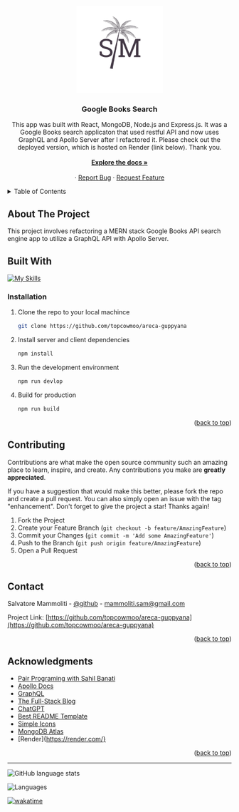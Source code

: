 <a name="readme-top"></a>

<br />
<div align="center">
  <a href="https://github.com/topcowmoo/areca-guppyana">
<img src="client/public/logo.png" width="195" height="195" alt="Logo">
  </a>

<h3 align="center">Google Books Search</h3>

  <p align="center">
  This app was built with React, MongoDB, Node.js and Express.js. It was a Google Books search applicaton that used restful API and now uses GraphQL and Apollo Server after I refactored it. Please check out the deployed version, which is hosted on Render (link below). Thank you.


<br />
<br />
<a href="https://github.com/topcowmoo/areca-guppyana"><strong>Explore the docs »</strong></a>
<br />
<br />
<!-- <a href="https://areca-guppyana.netlify.app/">Deployed App on Netlify</a> -->
·
<a href="https://github.com/topcowmoo/areca-guppyana/issues">Report Bug</a>
·
<a href="https://github.com/topcowmoo/areca-guppyana/issues">Request Feature</a>
</p>
</div>

<!-- TABLE OF CONTENTS -->

<details>
  <summary>Table of Contents</summary>
  <ol>
    <li>
      <a href="#about-the-project">About The Project</a>
      <ul>
        <li><a href="#built-with">Built With</a></li>
      </ul>
    </li>
    <li><a href="#installation">Installation</a></li>
    <li>
      <a href="#contributing">Contributing</a>
    </li>
    <li>
      <a href="#contact">Contact</a>
    </li>
    <li>
      <a href="#acknowledgments">Acknowledgments</a>
    </li>
  </ol>
</details>

<!-- ABOUT THE PROJECT -->

## About The Project

This project involves refactoring a MERN stack Google Books API search engine app to utilize a GraphQL API with Apollo Server.

<!-- Landing Page:

![image](https://github.com/topcowmoo/areca-guppyana/assets/149528212/f7dbbc13-5691-47ce-a653-23e0e5d98d54)

About Me Page:

![image](https://github.com/topcowmoo/areca-guppyana/assets/149528212/fd01db57-91dd-49f1-a610-0f7dbb522282)

Projects Page:

![image](https://github.com/topcowmoo/areca-guppyana/assets/149528212/729e93e9-c487-41e6-8acd-ff69c41d4335)

Contact Page:

![image](https://github.com/topcowmoo/areca-guppyana/assets/149528212/e84abbc9-7e07-4280-ad36-0807d1cc8db5)

Resume Page:

![image](https://github.com/topcowmoo/areca-guppyana/assets/149528212/1497ebde-6637-484d-a3c3-902492879118) -->

<!-- BUILT WITH -->

## Built With

[![My Skills](https://simpleskill.icons.workers.dev/svg?i=nodedotjs,javascript,react,vite,graphql,apollographql,html5,css3,render,=50)](#)

<!-- INSTALLATION -->

### Installation

1. Clone the repo to your local machince
   ```sh
   git clone https://github.com/topcowmoo/areca-guppyana
   ```
2. Install server and client dependencies
   ```sh
   npm install
   ```
3. Run the development environment
   ```sh
   npm run devlop
   ```
4. Build for production
   ```sh
   npm run build
   ```

<p align="right">(<a href="#readme-top">back to top</a>)</p>

<!-- CONTRIBUTING -->

## Contributing

Contributions are what make the open source community such an amazing place to learn, inspire, and create. Any contributions you make are **greatly appreciated**.

If you have a suggestion that would make this better, please fork the repo and create a pull request. You can also simply open an issue with the tag "enhancement".
Don't forget to give the project a star! Thanks again!

1. Fork the Project
2. Create your Feature Branch (`git checkout -b feature/AmazingFeature`)
3. Commit your Changes (`git commit -m 'Add some AmazingFeature'`)
4. Push to the Branch (`git push origin feature/AmazingFeature`)
5. Open a Pull Request

<p align="right">(<a href="#readme-top">back to top</a>)</p>

<!-- CONTACT -->

## Contact

Salvatore Mammoliti - [@github](https://github.com/topcowmoo) - mammoliti.sam@gmail.com

Project Link: [https://github.com/topcowmoo/areca-guppyana](https://github.com/topcowmoo/areca-guppyana)

<!-- Render Link: [https://areca-guppyana.netlify.app/](https://areca-guppyana.netlify.app/) -->

<p align="right">(<a href="#readme-top">back to top</a>)</p>

<!-- ACKNOWLEDGMENTS -->

## Acknowledgments

- [Pair Programing with Sahil Banati](https://github.com/sbanati)
- [Apollo Docs](https://www.apollographql.com/docs/)
- [GraphQL](https://graphql.org/)
- [The Full-Stack Blog](https://coding-boot-camp.github.io/full-stack/render/deploy-mern-stack-with-render-guide)
- [ChatGPT](https://chat.openai.com/)
- [Best README Template](https://github.com/othneildrew/Best-README-Template)
- [Simple Icons](https://simpleicons.org/)
- [MongoDB Atlas](https://www.mongodb.com/cloud/atlas/register)
- [Render]{https://render.com/}

<p align="right">(<a href="#readme-top">back to top</a>)</p>

---

![GitHub language stats](https://img.shields.io/github/languages/top/topcowmoo/areca-guppyana)

![Languages](https://img.shields.io/github/languages/count/topcowmoo/areca-guppyana)

[![wakatime](https://wakatime.com/badge/user/018eee6c-d24d-478e-b142-37a7c9e0fdac/project/018ef764-f918-4b3b-8be9-54648f0e0eb4.svg?style=flat)](https://wakatime.com/badge/user/018eee6c-d24d-478e-b142-37a7c9e0fdac/project/018ef764-f918-4b3b-8be9-54648f0e0eb4)
